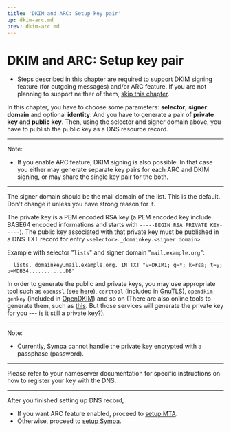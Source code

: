 ```yaml
---
title: 'DKIM and ARC: Setup key pair'
up: dkim-arc.md
prev: dkim-arc.md
---
```


DKIM and ARC: Setup key pair
============================

  * Steps described in this chapter are required to support DKIM signing
    feature (for outgoing messages) and/or ARC feature.
    If you are not planning to support neither of them,
    [skip this chapter](dkim-arc-setup-sympa.md).

In this chapter, you have to choose some parameters:
**selector**, **signer domain** and optional **identity**.
And you have to generate a pair of **private key** and **public key**.
Then, using the selector and signer domain above,
you have to publish the public key as a DNS resource record.

----
Note:

  * If you enable ARC feature, DKIM signing is also possible.
    In that case you either may generate separate key pairs for each ARC and
    DKIM signing, or may share the single key pair for the both.

----

The signer domain should be the mail domain of the list. This is the
default.  Don't change it unless you have strong reason for it.

The private key is a PEM encoded RSA key (a PEM encoded key include BASE64
encoded informations and starts with `-----BEGIN RSA PRIVATE KEY-----`).
The public key associated with that private key must be published in a DNS
TXT record for entry `<selector>._domainkey.<signer domain>`.

Example with selector "`lists`" and signer domain "`mail.example.org`":

``` code
  lists._domainkey.mail.example.org. IN TXT "v=DKIM1; g=*; k=rsa; t=y; p=MDB34............DB"
```

In order to generate the public and private keys, you may use appropriate
tool such as `openssl` (see
[here](https://tools.ietf.org/html/rfc4871#appendix-C)),
`certtool` (included in [GnuTLS](https://www.gnutls.org/)),
`opendkim-genkey` (included in [OpenDKIM](http://www.opendkim.org/))
and so on
(There are also online tools to generate them, such as
[this](https://www.socketlabs.com/domainkey-dkim-generation-wizard/).
But those services will generate the private key for you ---
is it still a private key?).
<!--
Gone.
  * http://www.port25.com/support/support_dkwz.php
-->

----

Note:

  * Currently, Sympa cannot handle the private key encrypted with a
    passphase (password).

----

Please refer to your nameserver documentation for specific instructions on
how to register your key with the DNS.

----

After you finished setting up DNS record,

  * If you want ARC feature enabled, proceed to
    [setup MTA](dkim-arc-setup-mta.md).
  * Otherwise, proceed to [setup Sympa](dkim-arc-setup-sympa.md).

